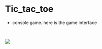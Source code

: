 # Tic_tac_toe
- console game.
here is the game interface

<br />

![](Tic_tac_toe/img/gameinterface.gif)
